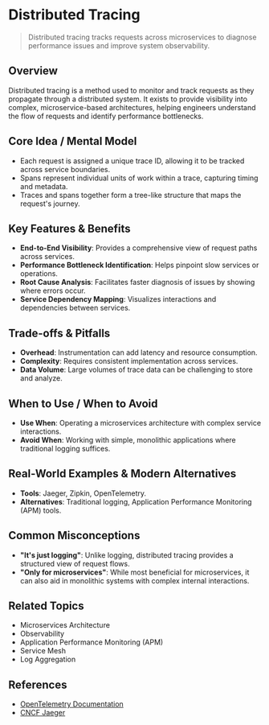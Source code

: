 # Distributed Tracing

> Distributed tracing tracks requests across microservices to diagnose performance issues and improve system observability.

## Overview
Distributed tracing is a method used to monitor and track requests as they propagate through a distributed system. It exists to provide visibility into complex, microservice-based architectures, helping engineers understand the flow of requests and identify performance bottlenecks.

## Core Idea / Mental Model
- Each request is assigned a unique trace ID, allowing it to be tracked across service boundaries.
- Spans represent individual units of work within a trace, capturing timing and metadata.
- Traces and spans together form a tree-like structure that maps the request's journey.

## Key Features & Benefits
- **End-to-End Visibility**: Provides a comprehensive view of request paths across services.
- **Performance Bottleneck Identification**: Helps pinpoint slow services or operations.
- **Root Cause Analysis**: Facilitates faster diagnosis of issues by showing where errors occur.
- **Service Dependency Mapping**: Visualizes interactions and dependencies between services.

## Trade-offs & Pitfalls
- **Overhead**: Instrumentation can add latency and resource consumption.
- **Complexity**: Requires consistent implementation across services.
- **Data Volume**: Large volumes of trace data can be challenging to store and analyze.

## When to Use / When to Avoid
- **Use When**: Operating a microservices architecture with complex service interactions.
- **Avoid When**: Working with simple, monolithic applications where traditional logging suffices.

## Real-World Examples & Modern Alternatives
- **Tools**: Jaeger, Zipkin, OpenTelemetry.
- **Alternatives**: Traditional logging, Application Performance Monitoring (APM) tools.

## Common Misconceptions
- **"It's just logging"**: Unlike logging, distributed tracing provides a structured view of request flows.
- **"Only for microservices"**: While most beneficial for microservices, it can also aid in monolithic systems with complex internal interactions.

## Related Topics
- Microservices Architecture
- Observability
- Application Performance Monitoring (APM)
- Service Mesh
- Log Aggregation

## References
- [OpenTelemetry Documentation](https://opentelemetry.io/docs/)
- [CNCF Jaeger](https://www.jaegertracing.io/)